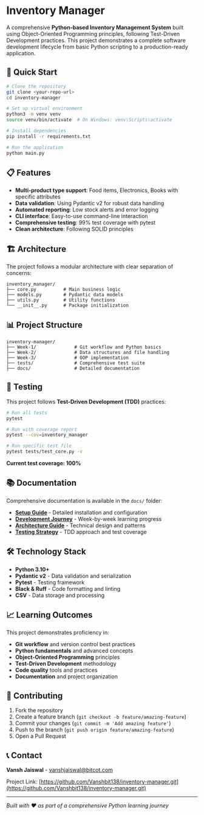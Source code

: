 # Inventory Manager

A comprehensive **Python-based Inventory Management System** built using Object-Oriented Programming principles, following Test-Driven Development practices. This project demonstrates a complete software development lifecycle from basic Python scripting to a production-ready application.

## 🚀 Quick Start

```bash
# Clone the repository
git clone <your-repo-url>
cd inventory-manager

# Set up virtual environment
python3 -m venv venv
source venv/bin/activate  # On Windows: venv\Scripts\activate

# Install dependencies
pip install -r requirements.txt

# Run the application
python main.py
```

## 📋 Features

- **Multi-product type support**: Food items, Electronics, Books with specific attributes
- **Data validation**: Using Pydantic v2 for robust data handling
- **Automated reporting**: Low stock alerts and error logging
- **CLI interface**: Easy-to-use command-line interaction
- **Comprehensive testing**: 99% test coverage with pytest
- **Clean architecture**: Following SOLID principles

## 🏗️ Architecture

The project follows a modular architecture with clear separation of concerns:

```
inventory_manager/
├── core.py          # Main business logic
├── models.py        # Pydantic data models
├── utils.py         # Utility functions
└── __init__.py      # Package initialization
```

## 📊 Project Structure

```
inventory-manager/
├── Week-1/              # Git workflow and Python basics
├── Week-2/              # Data structures and file handling
├── Week-3/              # OOP implementation
├── tests/               # Comprehensive test suite
├── docs/                # Detailed documentation
```

## 🧪 Testing

This project follows **Test-Driven Development (TDD)** practices:

```bash
# Run all tests
pytest

# Run with coverage report
pytest --cov=inventory_manager

# Run specific test file
pytest tests/test_core.py -v
```

**Current test coverage: 100%**

## 📚 Documentation

Comprehensive documentation is available in the `docs/` folder:

- **[Setup Guide](docs/setup.md)** - Detailed installation and configuration
- **[Development Journey](docs/development_journey.md)** - Week-by-week learning progress
- **[Architecture Guide](docs/architecture.md)** - Technical design and patterns
- **[Testing Strategy](docs/testing.md)** - TDD approach and test coverage

## 🛠️ Technology Stack

- **Python 3.10+**
- **Pydantic v2** - Data validation and serialization
- **Pytest** - Testing framework
- **Black & Ruff** - Code formatting and linting
- **CSV** - Data storage and processing

## 📈 Learning Outcomes

This project demonstrates proficiency in:

- **Git workflow** and version control best practices
- **Python fundamentals** and advanced concepts
- **Object-Oriented Programming** principles
- **Test-Driven Development** methodology
- **Code quality** tools and practices
- **Documentation** and project organization

## 🤝 Contributing

1. Fork the repository
2. Create a feature branch (`git checkout -b feature/amazing-feature`)
3. Commit your changes (`git commit -m 'Add amazing feature'`)
4. Push to the branch (`git push origin feature/amazing-feature`)
5. Open a Pull Request


## 📞 Contact

**Vansh Jaiswal** - vanshjaiswal@bitcot.com

Project Link: [https://github.com/Vanshbit138/inventory-manager.git](https://github.com/Vanshbit138/inventory-manager.git)

---

*Built with ❤️ as part of a comprehensive Python learning journey*